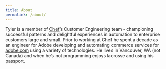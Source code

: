 ```yaml
---
title: About
permalink: /about/
---
```


Tyler is a member of [Chef](http://chef.io)’s Customer Engineering team - championing successful patterns and delightful experiences in automation to enterprise customers large and small.  Prior to working at Chef he spent a decade as an engineer for Adobe developing and automating commerce services for [adobe.com](http://www.adobe.com) using a variety of technologies.  He lives in Vancouver, WA (not Canada) and when he’s not programming enjoys lacrosse and using his passport.
